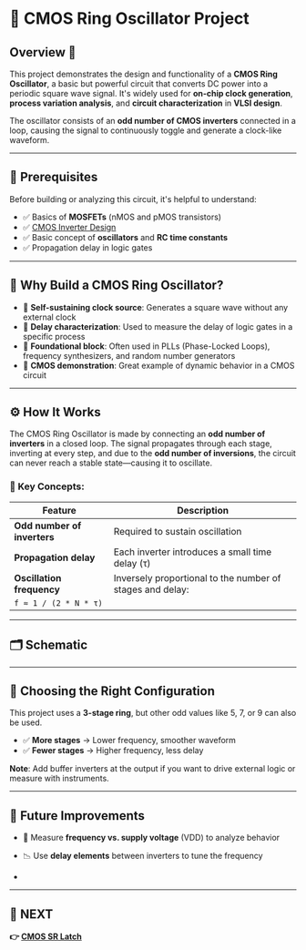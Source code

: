 # 🔁 CMOS Ring Oscillator Project  

## Overview 🧩  
This project demonstrates the design and functionality of a **CMOS Ring Oscillator**, a basic but powerful circuit that converts DC power into a periodic square wave signal. It's widely used for **on-chip clock generation**, **process variation analysis**, and **circuit characterization** in **VLSI design**.

The oscillator consists of an **odd number of CMOS inverters** connected in a loop, causing the signal to continuously toggle and generate a clock-like waveform.

---

## 📌 Prerequisites  
Before building or analyzing this circuit, it's helpful to understand:  
- ✅ Basics of **MOSFETs** (nMOS and pMOS transistors)  
- ✅ [CMOS Inverter Design](../CMOS_Logic_Gates/CMOS_NOT_Gate)  
- ✅ Basic concept of **oscillators** and **RC time constants**  
- ✅ Propagation delay in logic gates  

---

## 🧠 Why Build a CMOS Ring Oscillator?  
- 🔄 **Self-sustaining clock source**: Generates a square wave without any external clock  
- 🔬 **Delay characterization**: Used to measure the delay of logic gates in a specific process  
- 🧱 **Foundational block**: Often used in PLLs (Phase-Locked Loops), frequency synthesizers, and random number generators  
- 🧪 **CMOS demonstration**: Great example of dynamic behavior in a CMOS circuit  

---

## ⚙️ How It Works  

The CMOS Ring Oscillator is made by connecting an **odd number of inverters** in a closed loop. The signal propagates through each stage, inverting at every step, and due to the **odd number of inversions**, the circuit can never reach a stable state—causing it to oscillate.

### 🧾 Key Concepts:

| Feature | Description |
|--------|-------------|
| **Odd number of inverters** | Required to sustain oscillation |
| **Propagation delay** | Each inverter introduces a small time delay (τ) |
| **Oscillation frequency** | Inversely proportional to the number of stages and delay:  
   `f ≈ 1 / (2 * N * τ)` |

---

## 🗂️ Schematic  


---

## 📐 Choosing the Right Configuration  

This project uses a **3-stage ring**, but other odd values like 5, 7, or 9 can also be used.  
- ✅ **More stages** → Lower frequency, smoother waveform  
- ✅ **Fewer stages** → Higher frequency, less delay  

**Note**: Add buffer inverters at the output if you want to drive external logic or measure with instruments.

---

## 🔮 Future Improvements  
- 📏 Measure **frequency vs. supply voltage** (VDD) to analyze behavior  
- 📉 Use **delay elements** between inverters to tune the frequency  
 
-

---

## 🔹 NEXT  
**👉 [CMOS SR Latch](../SR_Latch)**  
